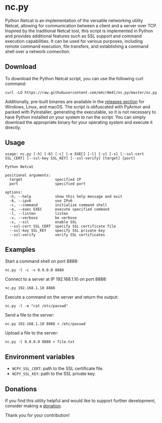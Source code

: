 # nc.py
Python Netcat is an implementation of the versatile networking utility Netcat, allowing for communication between a client and a server over TCP. Inspired by the traditional Netcat tool, this script is implemented in Python and provides additional features such as SSL support and command execution capabilities. It can be used for various purposes, including remote command execution, file transfers, and establishing a command shell over a network connection. 

## Download
To download the Python Netcat script, you can use the following curl command:
```
curl -LO https://raw.githubusercontent.com/m4cr0m4l/nc.py/master/nc.py
```

Additionally, pre-built binaries are available in the [releases section](https://github.com/m4cr0m4l/nc.py/releases) for Windows, Linux, and macOS. The script is obfuscated with PyArmor and packed with PyInstaller, generating the executable, so it is not necessary to have Python installed on your system to run the script. You can simply download the appropriate binary for your operating system and execute it directly.


## Usage
```
usage: nc.py [-h] [-6] [-c] [-e EXEC] [-l] [-v] [-s] [--ssl-cert SSL_CERT] [--ssl-key SSL_KEY] [--ssl-verify] [target] [port]

Python Netcat

positional arguments:
  target               specified IP
  port                 specified port

options:
  -h, --help           show this help message and exit
  -6, --ipv6           use IPv6
  -c, --command        initialize command shell
  -e, --exec EXEC      execute specified command
  -l, --listen         listen
  -v, --verbose        be verbose
  -s, --ssl            enable SSL
  --ssl-cert SSL_CERT  specify SSL certificate file
  --ssl-key SSL_KEY    specify SSL private key
  --ssl-verify         verify SSL certificates
```

## Examples
Start a command shell on port 8888:
```
nc.py -l -c -v 0.0.0.0 8888
```

Connect to a server at IP 192.168.1.10 on port 8888:
```
nc.py 192.168.1.10 8888
```

Execute a command on the server and return the output:
```
nc.py -l -e "cat /etc/passwd"
```

Send a file to the server:
```
nc.py 192.168.1.10 8888 < /etc/passwd
```

Upload a file to the server:
```
nc.py -l 0.0.0.0 8888 > file.txt
```

## Environment variables
- `NCPY_SSL_CERT`: path to the SSL certificate file.
- `NCPY_SSL_KEY`: path to the SSL private key.

## Donations
If you find this utility helpful and would like to support further development, consider making a [donation](https://github.com/m4cr0m4l).

Thank you for your contribution!

